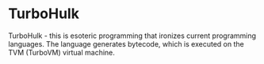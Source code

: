 # TurboHulk
TurboHulk - this is esoteric programming that ironizes current programming languages. The language generates bytecode, which is executed on the TVM (TurboVM) virtual machine.
